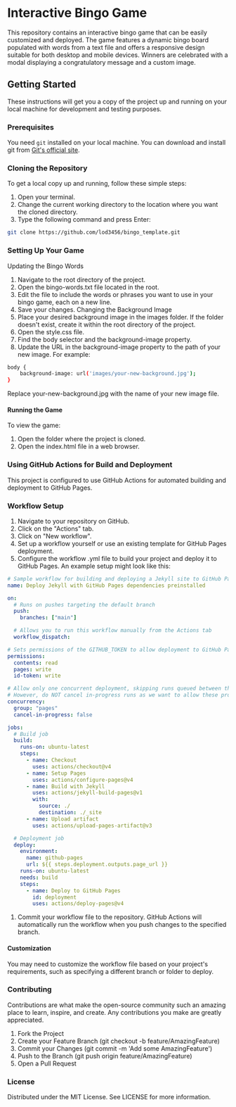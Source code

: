 # Interactive Bingo Game

This repository contains an interactive bingo game that can be easily customized and deployed. The game features a dynamic bingo board populated with words from a text file and offers a responsive design suitable for both desktop and mobile devices. Winners are celebrated with a modal displaying a congratulatory message and a custom image.

## Getting Started

These instructions will get you a copy of the project up and running on your local machine for development and testing purposes.

### Prerequisites

You need `git` installed on your local machine. You can download and install git from [Git's official site](https://git-scm.com/).

### Cloning the Repository

To get a local copy up and running, follow these simple steps:

1. Open your terminal.
2. Change the current working directory to the location where you want the cloned directory.
3. Type the following command and press Enter:

```bash
git clone https://github.com/lod3456/bingo_template.git
```
### Setting Up Your Game
Updating the Bingo Words
1. Navigate to the root directory of the project.
2. Open the bingo-words.txt file located in the root.
3. Edit the file to include the words or phrases you want to use in your bingo game, each on a new line.
4. Save your changes.
Changing the Background Image
1. Place your desired background image in the images folder. If the folder doesn't exist, create it within the root directory of the project.
2. Open the style.css file.
3. Find the body selector and the background-image property.
4. Update the URL in the background-image property to the path of your new image. For example:

```bash
body {
    background-image: url('images/your-new-background.jpg');
}
```
Replace your-new-background.jpg with the name of your new image file.

#### Running the Game
To view the game:

1. Open the folder where the project is cloned.
2. Open the index.html file in a web browser.

### Using GitHub Actions for Build and Deployment
This project is configured to use GitHub Actions for automated building and deployment to GitHub Pages.

### Workflow Setup
1. Navigate to your repository on GitHub.
2. Click on the "Actions" tab.
3. Click on "New workflow".
4. Set up a workflow yourself or use an existing template for GitHub Pages deployment.
4. Configure the workflow .yml file to build your project and deploy it to GitHub Pages. An example setup might look like this:
   
```yaml
# Sample workflow for building and deploying a Jekyll site to GitHub Pages
name: Deploy Jekyll with GitHub Pages dependencies preinstalled

on:
  # Runs on pushes targeting the default branch
  push:
    branches: ["main"]

  # Allows you to run this workflow manually from the Actions tab
  workflow_dispatch:

# Sets permissions of the GITHUB_TOKEN to allow deployment to GitHub Pages
permissions:
  contents: read
  pages: write
  id-token: write

# Allow only one concurrent deployment, skipping runs queued between the run in-progress and latest queued.
# However, do NOT cancel in-progress runs as we want to allow these production deployments to complete.
concurrency:
  group: "pages"
  cancel-in-progress: false

jobs:
  # Build job
  build:
    runs-on: ubuntu-latest
    steps:
      - name: Checkout
        uses: actions/checkout@v4
      - name: Setup Pages
        uses: actions/configure-pages@v4
      - name: Build with Jekyll
        uses: actions/jekyll-build-pages@v1
        with:
          source: ./
          destination: ./_site
      - name: Upload artifact
        uses: actions/upload-pages-artifact@v3

  # Deployment job
  deploy:
    environment:
      name: github-pages
      url: ${{ steps.deployment.outputs.page_url }}
    runs-on: ubuntu-latest
    needs: build
    steps:
      - name: Deploy to GitHub Pages
        id: deployment
        uses: actions/deploy-pages@v4
```
1. Commit your workflow file to the repository. GitHub Actions will automatically run the workflow when you push changes to the specified branch.
#### Customization
You may need to customize the workflow file based on your project's requirements, such as specifying a different branch or folder to deploy.

### Contributing
Contributions are what make the open-source community such an amazing place to learn, inspire, and create. Any contributions you make are greatly appreciated.

1. Fork the Project
2. Create your Feature Branch (git checkout -b feature/AmazingFeature)
3. Commit your Changes (git commit -m 'Add some AmazingFeature')
4. Push to the Branch (git push origin feature/AmazingFeature)
5. Open a Pull Request

### License
Distributed under the MIT License. See LICENSE for more information.
